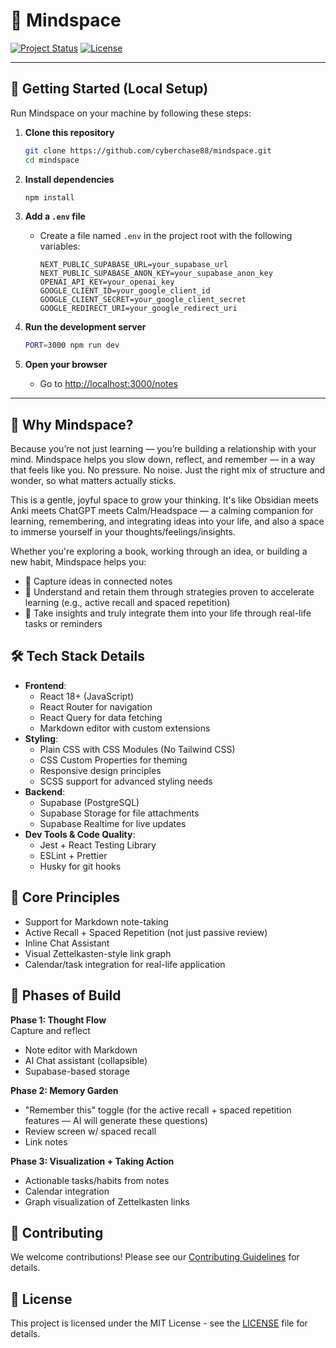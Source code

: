 # 🌿 Mindspace

[![Project Status](https://img.shields.io/badge/status-active-success.svg)]()
[![License](https://img.shields.io/badge/license-MIT-blue.svg)]()

---

## 🚀 Getting Started (Local Setup)

Run Mindspace on your machine by following these steps:

1. **Clone this repository**
   ```bash
   git clone https://github.com/cyberchase88/mindspace.git
   cd mindspace
   ```

2. **Install dependencies**
   ```bash
   npm install
   ```

3. **Add a `.env` file**
   - Create a file named `.env` in the project root with the following variables:
     ```
     NEXT_PUBLIC_SUPABASE_URL=your_supabase_url
     NEXT_PUBLIC_SUPABASE_ANON_KEY=your_supabase_anon_key
     OPENAI_API_KEY=your_openai_key
     GOOGLE_CLIENT_ID=your_google_client_id
     GOOGLE_CLIENT_SECRET=your_google_client_secret
     GOOGLE_REDIRECT_URI=your_google_redirect_uri
     ```

4. **Run the development server**
   ```bash
   PORT=3000 npm run dev
   ```

5. **Open your browser**
   - Go to [http://localhost:3000/notes](http://localhost:3000/notes)

---

## 🌟 Why Mindspace?
Because you’re not just learning — you’re building a relationship with your mind.
Mindspace helps you slow down, reflect, and remember — in a way that feels like you. No pressure. No noise. Just the right mix of structure and wonder, so what matters actually sticks.

This is a gentle, joyful space to grow your thinking. It's like Obsidian meets Anki meets ChatGPT meets Calm/Headspace — a calming companion for learning, remembering, and integrating ideas into your life, and also a space to immerse yourself in your thoughts/feelings/insights.

Whether you're exploring a book, working through an idea, or building a new habit, Mindspace helps you:
- 🌱 Capture ideas in connected notes
- 🧠 Understand and retain them through strategies proven to accelerate learning (e.g., active recall and spaced repetition)
- 🔄 Take insights and truly integrate them into your life through real-life tasks or reminders

## 🛠 Tech Stack Details
- **Frontend**: 
  - React 18+ (JavaScript)
  - React Router for navigation
  - React Query for data fetching
  - Markdown editor with custom extensions
- **Styling**: 
  - Plain CSS with CSS Modules (No Tailwind CSS)
  - CSS Custom Properties for theming
  - Responsive design principles
  - SCSS support for advanced styling needs
- **Backend**: 
  - Supabase (PostgreSQL)
  - Supabase Storage for file attachments
  - Supabase Realtime for live updates
- **Dev Tools & Code Quality**:
  - Jest + React Testing Library
  - ESLint + Prettier
  - Husky for git hooks

## 🧪 Core Principles
- Support for Markdown note-taking
- Active Recall + Spaced Repetition (not just passive review)
- Inline Chat Assistant
- Visual Zettelkasten-style link graph
- Calendar/task integration for real-life application

## 🚧 Phases of Build
**Phase 1: Thought Flow**  
Capture and reflect
- Note editor with Markdown
- AI Chat assistant (collapsible)
- Supabase-based storage

**Phase 2: Memory Garden**
- "Remember this" toggle (for the active recall + spaced repetition features — AI will generate these questions)
- Review screen w/ spaced recall
- Link notes

**Phase 3: Visualization + Taking Action**  
- Actionable tasks/habits from notes
- Calendar integration
- Graph visualization of Zettelkasten links



## 🤝 Contributing
We welcome contributions! Please see our [Contributing Guidelines](CONTRIBUTING.md) for details.

## 📝 License
This project is licensed under the MIT License - see the [LICENSE](LICENSE) file for details.
